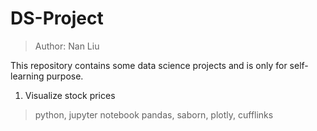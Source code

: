 # DS-Project
> Author: Nan Liu

This repository contains some data science projects and is only for self-learning purpose.

1. Visualize stock prices
> python, jupyter notebook
> pandas, saborn, plotly, cufflinks
